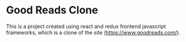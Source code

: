 # Good Reads Clone

This is a project created using react and redux frontend javascript frameworks, which is a clone of the site (https://www.goodreads.com/).

